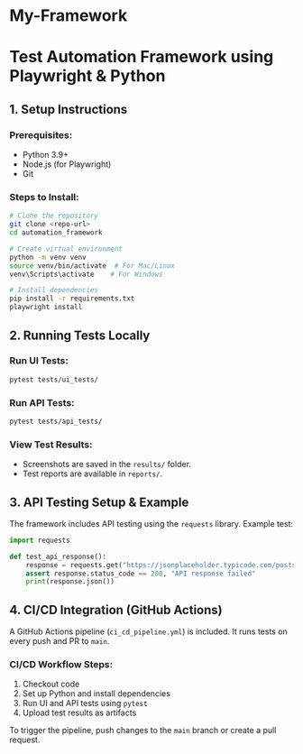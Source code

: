 # My-Framework
# Test Automation Framework using Playwright & Python

## 1. Setup Instructions

### Prerequisites:
- Python 3.9+
- Node.js (for Playwright)
- Git

### Steps to Install:
```sh
# Clone the repository
git clone <repo-url>
cd automation_framework

# Create virtual environment
python -m venv venv
source venv/bin/activate  # For Mac/Linux
venv\Scripts\activate    # For Windows

# Install dependencies
pip install -r requirements.txt
playwright install
```

## 2. Running Tests Locally

### Run UI Tests:
```sh
pytest tests/ui_tests/
```

### Run API Tests:
```sh
pytest tests/api_tests/
```

### View Test Results:
- Screenshots are saved in the `results/` folder.
- Test reports are available in `reports/`.

## 3. API Testing Setup & Example

The framework includes API testing using the `requests` library. Example test:

```python
import requests

def test_api_response():
    response = requests.get("https://jsonplaceholder.typicode.com/posts/1")
    assert response.status_code == 200, "API response failed"
    print(response.json())
```

## 4. CI/CD Integration (GitHub Actions)

A GitHub Actions pipeline (`ci_cd_pipeline.yml`) is included. It runs tests on every push and PR to `main`.

### CI/CD Workflow Steps:
1. Checkout code
2. Set up Python and install dependencies
3. Run UI and API tests using `pytest`
4. Upload test results as artifacts

To trigger the pipeline, push changes to the `main` branch or create a pull request.
